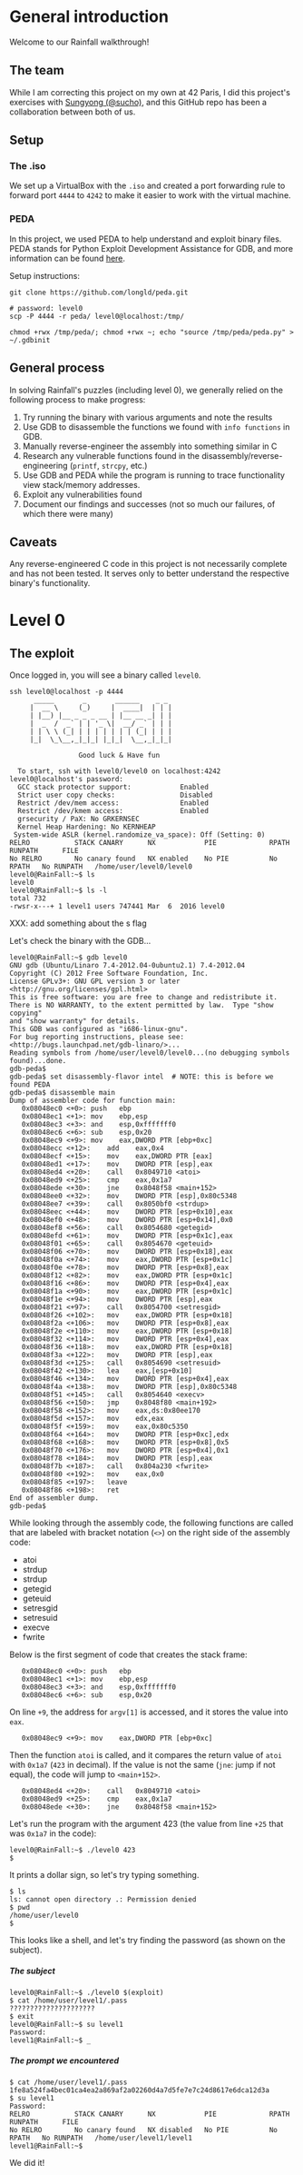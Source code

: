 # General introduction

Welcome to our Rainfall walkthrough!

## The team

While I am correcting this project on my own at 42 Paris, I did this project's exercises with [Sungyong (@sucho)](https://profile.intra.42.fr/users/sucho), and this GitHub repo has been a collaboration between both of us.

## Setup

### The .iso

We set up a VirtualBox with the `.iso` and created a port forwarding rule to forward port `4444` to `4242` to make it easier to work with the virtual machine.

### PEDA

In this project, we used PEDA to help understand and exploit binary files. PEDA stands for Python Exploit Development Assistance for GDB, and more information can be found [here](https://github.com/longld/peda).

Setup instructions:
```
git clone https://github.com/longld/peda.git

# password: level0
scp -P 4444 -r peda/ level0@localhost:/tmp/

chmod +rwx /tmp/peda/; chmod +rwx ~; echo "source /tmp/peda/peda.py" > ~/.gdbinit
```

## General process

In solving Rainfall's puzzles (including level 0), we generally relied on the following process to make progress:

1. Try running the binary with various arguments and note the results
2. Use GDB to disassemble the functions we found with `info functions` in GDB.
3. Manually reverse-engineer the assembly into something similar in C
4. Research any vulnerable functions found in the disassembly/reverse-engineering (`printf`, `strcpy`, etc.)
5. Use GDB and PEDA while the program is running to trace functionality view stack/memory addresses.
6. Exploit any vulnerabilities found
7. Document our findings and successes (not so much our failures, of which there were many)

## Caveats

Any reverse-engineered C code in this project is not necessarily complete and has not been tested. It serves only to better understand the respective binary's functionality.

# Level 0

## The exploit

Once logged in, you will see a binary called `level0`.

```
ssh level0@localhost -p 4444
	  _____       _       ______    _ _
	 |  __ \     (_)     |  ____|  | | |
	 | |__) |__ _ _ _ __ | |__ __ _| | |
	 |  _  /  _` | | '_ \|  __/ _` | | |
	 | | \ \ (_| | | | | | | | (_| | | |
	 |_|  \_\__,_|_|_| |_|_|  \__,_|_|_|

                 Good luck & Have fun

  To start, ssh with level0/level0 on localhost:4242
level0@localhost's password:
  GCC stack protector support:            Enabled
  Strict user copy checks:                Disabled
  Restrict /dev/mem access:               Enabled
  Restrict /dev/kmem access:              Enabled
  grsecurity / PaX: No GRKERNSEC
  Kernel Heap Hardening: No KERNHEAP
 System-wide ASLR (kernel.randomize_va_space): Off (Setting: 0)
RELRO           STACK CANARY      NX            PIE             RPATH      RUNPATH      FILE
No RELRO        No canary found   NX enabled    No PIE          No RPATH   No RUNPATH   /home/user/level0/level0
level0@RainFall:~$ ls
level0
level0@RainFall:~$ ls -l
total 732
-rwsr-x---+ 1 level1 users 747441 Mar  6  2016 level0
```

XXX: add something about the s flag

Let's check the binary with the GDB...

```
level0@RainFall:~$ gdb level0
GNU gdb (Ubuntu/Linaro 7.4-2012.04-0ubuntu2.1) 7.4-2012.04
Copyright (C) 2012 Free Software Foundation, Inc.
License GPLv3+: GNU GPL version 3 or later <http://gnu.org/licenses/gpl.html>
This is free software: you are free to change and redistribute it.
There is NO WARRANTY, to the extent permitted by law.  Type "show copying"
and "show warranty" for details.
This GDB was configured as "i686-linux-gnu".
For bug reporting instructions, please see:
<http://bugs.launchpad.net/gdb-linaro/>...
Reading symbols from /home/user/level0/level0...(no debugging symbols found)...done.
gdb-peda$
gdb-peda$ set disassembly-flavor intel  # NOTE: this is before we found PEDA
gdb-peda$ disassemble main
Dump of assembler code for function main:
   0x08048ec0 <+0>:	push   ebp
   0x08048ec1 <+1>:	mov    ebp,esp
   0x08048ec3 <+3>:	and    esp,0xfffffff0
   0x08048ec6 <+6>:	sub    esp,0x20
   0x08048ec9 <+9>:	mov    eax,DWORD PTR [ebp+0xc]
   0x08048ecc <+12>:	add    eax,0x4
   0x08048ecf <+15>:	mov    eax,DWORD PTR [eax]
   0x08048ed1 <+17>:	mov    DWORD PTR [esp],eax
   0x08048ed4 <+20>:	call   0x8049710 <atoi>
   0x08048ed9 <+25>:	cmp    eax,0x1a7
   0x08048ede <+30>:	jne    0x8048f58 <main+152>
   0x08048ee0 <+32>:	mov    DWORD PTR [esp],0x80c5348
   0x08048ee7 <+39>:	call   0x8050bf0 <strdup>
   0x08048eec <+44>:	mov    DWORD PTR [esp+0x10],eax
   0x08048ef0 <+48>:	mov    DWORD PTR [esp+0x14],0x0
   0x08048ef8 <+56>:	call   0x8054680 <getegid>
   0x08048efd <+61>:	mov    DWORD PTR [esp+0x1c],eax
   0x08048f01 <+65>:	call   0x8054670 <geteuid>
   0x08048f06 <+70>:	mov    DWORD PTR [esp+0x18],eax
   0x08048f0a <+74>:	mov    eax,DWORD PTR [esp+0x1c]
   0x08048f0e <+78>:	mov    DWORD PTR [esp+0x8],eax
   0x08048f12 <+82>:	mov    eax,DWORD PTR [esp+0x1c]
   0x08048f16 <+86>:	mov    DWORD PTR [esp+0x4],eax
   0x08048f1a <+90>:	mov    eax,DWORD PTR [esp+0x1c]
   0x08048f1e <+94>:	mov    DWORD PTR [esp],eax
   0x08048f21 <+97>:	call   0x8054700 <setresgid>
   0x08048f26 <+102>:	mov    eax,DWORD PTR [esp+0x18]
   0x08048f2a <+106>:	mov    DWORD PTR [esp+0x8],eax
   0x08048f2e <+110>:	mov    eax,DWORD PTR [esp+0x18]
   0x08048f32 <+114>:	mov    DWORD PTR [esp+0x4],eax
   0x08048f36 <+118>:	mov    eax,DWORD PTR [esp+0x18]
   0x08048f3a <+122>:	mov    DWORD PTR [esp],eax
   0x08048f3d <+125>:	call   0x8054690 <setresuid>
   0x08048f42 <+130>:	lea    eax,[esp+0x10]
   0x08048f46 <+134>:	mov    DWORD PTR [esp+0x4],eax
   0x08048f4a <+138>:	mov    DWORD PTR [esp],0x80c5348
   0x08048f51 <+145>:	call   0x8054640 <execv>
   0x08048f56 <+150>:	jmp    0x8048f80 <main+192>
   0x08048f58 <+152>:	mov    eax,ds:0x80ee170
   0x08048f5d <+157>:	mov    edx,eax
   0x08048f5f <+159>:	mov    eax,0x80c5350
   0x08048f64 <+164>:	mov    DWORD PTR [esp+0xc],edx
   0x08048f68 <+168>:	mov    DWORD PTR [esp+0x8],0x5
   0x08048f70 <+176>:	mov    DWORD PTR [esp+0x4],0x1
   0x08048f78 <+184>:	mov    DWORD PTR [esp],eax
   0x08048f7b <+187>:	call   0x804a230 <fwrite>
   0x08048f80 <+192>:	mov    eax,0x0
   0x08048f85 <+197>:	leave
   0x08048f86 <+198>:	ret
End of assembler dump.
gdb-peda$
```

While looking through the assembly code, the following functions are called that are labeled with bracket notation (`<>`) on the right side of the assembly code:
- atoi
- strdup
- strdup
- getegid
- geteuid
- setresgid
- setresuid
- execve
- fwrite

Below is the first segment of code that creates the stack frame:
```
   0x08048ec0 <+0>:	push   ebp
   0x08048ec1 <+1>:	mov    ebp,esp
   0x08048ec3 <+3>:	and    esp,0xfffffff0
   0x08048ec6 <+6>:	sub    esp,0x20
```

On line `+9`, the address for `argv[1]` is accessed, and it stores the value into `eax`.
```
   0x08048ec9 <+9>:	mov    eax,DWORD PTR [ebp+0xc]
```

Then the function `atoi` is called, and it compares the return value of `atoi` with `0x1a7` (`423` in decimal). If the value is not the same (`jne`: jump if not equal), the code will jump to `<main+152>`.
```
   0x08048ed4 <+20>:	call   0x8049710 <atoi>
   0x08048ed9 <+25>:	cmp    eax,0x1a7
   0x08048ede <+30>:	jne    0x8048f58 <main+152>
```

Let's run the program with the argument 423 (the value from line `+25` that was `0x1a7` in the code):

```
level0@RainFall:~$ ./level0 423
$
```

It prints a dollar sign, so let's try typing something.

```
$ ls
ls: cannot open directory .: Permission denied
$ pwd
/home/user/level0
$
```

This looks like a shell, and let's try finding the password (as shown on the subject).

##### The subject
```
level0@RainFall:~$ ./level0 $(exploit)
$ cat /home/user/level1/.pass
?????????????????????
$ exit
level0@RainFall:~$ su level1
Password:
level1@RainFall:~$ _
```

##### The prompt we encountered
```
$ cat /home/user/level1/.pass
1fe8a524fa4bec01ca4ea2a869af2a02260d4a7d5fe7e7c24d8617e6dca12d3a
$ su level1
Password:
RELRO           STACK CANARY      NX            PIE             RPATH      RUNPATH      FILE
No RELRO        No canary found   NX disabled   No PIE          No RPATH   No RUNPATH   /home/user/level1/level1
level1@RainFall:~$
```

We did it!
